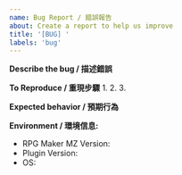 ```yaml
---
name: Bug Report / 錯誤報告
about: Create a report to help us improve
title: '[BUG] '
labels: 'bug'
---
```


**Describe the bug / 描述錯誤**


**To Reproduce / 重現步驟**
1. 
2. 
3. 

**Expected behavior / 預期行為**


**Environment / 環境信息:**
- RPG Maker MZ Version: 
- Plugin Version: 
- OS: 
